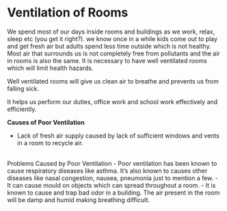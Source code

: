 # Ventilation of Rooms
We spend most of our days inside rooms and buildings as we work, relax, sleep etc (you get it right?). we know once in a while kids come out to play and get fresh air but adults  spend less time outside which is not healthy. Most air that surrounds us is not completely free from pollutants and the air in rooms is also the same. It is necessary to have well ventilated rooms which will limit health hazards.

Well ventilated rooms will give us clean air to breathe and prevents us from falling sick.

It helps us perform our duties, office work and school work effectively and efficiently.

**Causes of Poor Ventilation**
-	Lack of fresh air supply caused by lack of sufficient windows and vents in a room to recycle air.


<br>
Problems Caused by Poor Ventilation
-	Poor ventilation has been known to cause respiratory diseases like asthma. It’s also known to causes other diseases like nasal congestion, nausea, pneumonia just to mention a few.
-	It can cause mould on objects which can spread throughout a room.
-	It is known to cause and trap bad odor in a building. The air present in the room will be damp and humid making breathing difficult.


